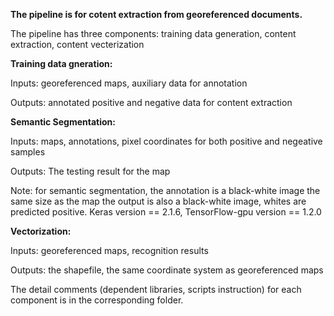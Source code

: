 **The pipeline is for cotent extraction from georeferenced documents.**

The pipeline has three components: training data generation, content extraction, content vecterization

**Training data gneration:**

  Inputs: georeferenced maps, auxiliary data for annotation
  
  Outputs: annotated positive and negative data for content extraction

**Semantic Segmentation:**

  Inputs: maps, annotations, pixel coordinates for both positive and negeative samples
  
  Outputs: The testing result for the map
  
  Note: for semantic segmentation, the annotation is a black-white image the same size as the map
        the output is also a black-white image, whites are predicted positive.
  Keras version == 2.1.6, TensorFlow-gpu version == 1.2.0
        
**Vectorization:**

  Inputs: georeferenced maps, recognition results
  
  Outputs: the shapefile, the same coordinate system as georeferenced maps
  
The detail comments (dependent libraries, scripts instruction) for each component is in the corresponding folder. 
